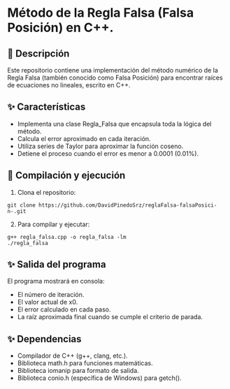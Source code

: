 # Método de la Regla Falsa (Falsa Posición) en C++.

## 📌 Descripción

Este repositorio contiene una implementación del método numérico de la Regla Falsa (también conocido como Falsa Posición) para encontrar raíces de ecuaciones no lineales, escrito en C++.

## ✨ Características

- Implementa una clase Regla_Falsa que encapsula toda la lógica del método.
- Calcula el error aproximado en cada iteración.
- Utiliza series de Taylor para aproximar la función coseno.
- Detiene el proceso cuando el error es menor a 0.0001 (0.01%).

## 🚀 Compilación y ejecución

1. Clona el repositorio:

```
git clone https://github.com/DavidPinedoSrz/reglaFalsa-falsaPosici-n-.git
```

2. Para compilar y ejecutar:

```
g++ regla_falsa.cpp -o regla_falsa -lm
./regla_falsa
```

## ✨ Salida del programa

El programa mostrará en consola:

- El número de iteración.
- El valor actual de x0.
- El error calculado en cada paso.
- La raíz aproximada final cuando se cumple el criterio de parada.

## ✨ Dependencias

- Compilador de C++ (g++, clang, etc.).
- Biblioteca math.h para funciones matemáticas.
- Biblioteca iomanip para formato de salida.
- Biblioteca conio.h (específica de Windows) para getch().
